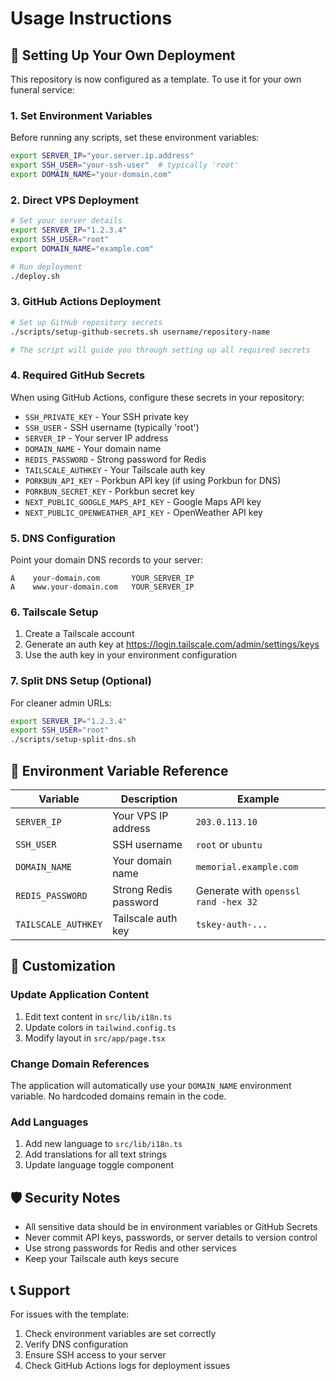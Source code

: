 # Usage Instructions

## 🚀 Setting Up Your Own Deployment

This repository is now configured as a template. To use it for your own funeral service:

### 1. Set Environment Variables

Before running any scripts, set these environment variables:

```bash
export SERVER_IP="your.server.ip.address"
export SSH_USER="your-ssh-user"  # typically 'root' 
export DOMAIN_NAME="your-domain.com"
```

### 2. Direct VPS Deployment

```bash
# Set your server details
export SERVER_IP="1.2.3.4"
export SSH_USER="root"
export DOMAIN_NAME="example.com"

# Run deployment
./deploy.sh
```

### 3. GitHub Actions Deployment

```bash
# Set up GitHub repository secrets
./scripts/setup-github-secrets.sh username/repository-name

# The script will guide you through setting up all required secrets
```

### 4. Required GitHub Secrets

When using GitHub Actions, configure these secrets in your repository:

- `SSH_PRIVATE_KEY` - Your SSH private key
- `SSH_USER` - SSH username (typically 'root')
- `SERVER_IP` - Your server IP address
- `DOMAIN_NAME` - Your domain name
- `REDIS_PASSWORD` - Strong password for Redis
- `TAILSCALE_AUTHKEY` - Your Tailscale auth key
- `PORKBUN_API_KEY` - Porkbun API key (if using Porkbun for DNS)
- `PORKBUN_SECRET_KEY` - Porkbun secret key
- `NEXT_PUBLIC_GOOGLE_MAPS_API_KEY` - Google Maps API key
- `NEXT_PUBLIC_OPENWEATHER_API_KEY` - OpenWeather API key

### 5. DNS Configuration

Point your domain DNS records to your server:

```
A    your-domain.com       YOUR_SERVER_IP
A    www.your-domain.com   YOUR_SERVER_IP
```

### 6. Tailscale Setup

1. Create a Tailscale account
2. Generate an auth key at https://login.tailscale.com/admin/settings/keys
3. Use the auth key in your environment configuration

### 7. Split DNS Setup (Optional)

For cleaner admin URLs:

```bash
export SERVER_IP="1.2.3.4"
export SSH_USER="root"
./scripts/setup-split-dns.sh
```

## 📝 Environment Variable Reference

| Variable | Description | Example |
|----------|-------------|---------|
| `SERVER_IP` | Your VPS IP address | `203.0.113.10` |
| `SSH_USER` | SSH username | `root` or `ubuntu` |
| `DOMAIN_NAME` | Your domain name | `memorial.example.com` |
| `REDIS_PASSWORD` | Strong Redis password | Generate with `openssl rand -hex 32` |
| `TAILSCALE_AUTHKEY` | Tailscale auth key | `tskey-auth-...` |

## 🔧 Customization

### Update Application Content

1. Edit text content in `src/lib/i18n.ts`
2. Update colors in `tailwind.config.ts`
3. Modify layout in `src/app/page.tsx`

### Change Domain References

The application will automatically use your `DOMAIN_NAME` environment variable. No hardcoded domains remain in the code.

### Add Languages

1. Add new language to `src/lib/i18n.ts`
2. Add translations for all text strings
3. Update language toggle component

## 🛡️ Security Notes

- All sensitive data should be in environment variables or GitHub Secrets
- Never commit API keys, passwords, or server details to version control
- Use strong passwords for Redis and other services
- Keep your Tailscale auth keys secure

## 📞 Support

For issues with the template:
1. Check environment variables are set correctly
2. Verify DNS configuration
3. Ensure SSH access to your server
4. Check GitHub Actions logs for deployment issues